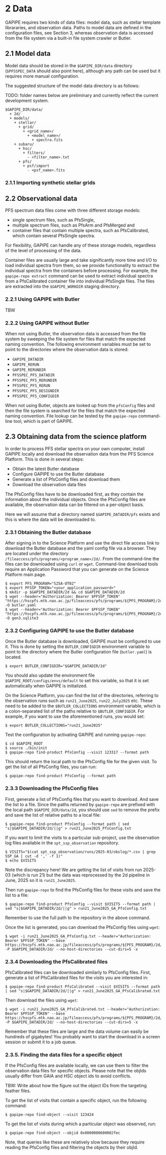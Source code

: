 # 2 Data

GAPIPE requires two kinds of data files: model data, such as stellar template librararies, and observation data. Paths to model data are defined in the configuration files, see Section 3, whereas observation data is accessed from the file system via a built-in file system crawler or Butler.

## 2.1 Model data

Model data should be stored in the `$GAPIPE_DIR/data` directory (`$PFSSPEC_DATA` should also point here), although any path can be used but it requires more manual configuration.

The suggested structure of the model data directory is as follows:

TODO: folder names below are preliminary and currently reflect the current development system.

```
$GAPIPE_DIR/data/
  + 2d/
  + models/
    + stellar/
      + grid/
        + <grid_name>/
          + <model_name>/
            + spectra.fits
    + subaru/
      + hsc/
        + filters/
          - <filter_name>.txt
      + pfs/
        + psf/import
          - <psf_name>.fits
```

### 2.1.1 Importing synthetic stellar grids

## 2.2 Observational data

PFS spectrum data files come with three different storage models:

* single spectrum files, such as PfsSingle, 
* multiple spectrum files, such as PfsArm and PfsMerged and 
* container files that contain multiple spectra, such as PfsCalibrated, which contain several PfsSingle spectra.

For flexibility, GAPIPE can handle any of these storage models, regardless of the level of processing of the data.

Container files are usually large and take significantly more time and I/O to load individual spectra from them, so we provide functionality to extract the individual spectra from the containers before processing. For example, the `gapipe-repo extract` command can be used to extract individual spectra from a PfsCalibrated container file into individual PfsSingle files. The files are extracted into the `$GAPIPE_WORKDIR` staging directory.

### 2.2.1 Using GAPIPE with Butler

TBW

### 2.2.2 Using GAPIPE without Butler

When not using Butler, the observation data is accessed from the file system by sweeping the file system for files that match the expected naming convention. The following environment variables must be set to point to the directories where the observation data is stored:

* `GAPIPE_DATADIR`
* `GAPIPE_RERUN`
* `GAPIPE_RERUNDIR`
* `PFSSPEC_PFS_DATADIR`
* `PFSSPEC_PFS_RERUNDIR`
* `PFSSPEC_PFS_RERUN`
* `PFSSPEC_PFS_DESIGNDIR`
* `PFSSPEC_PFS_CONFIGDIR`

When not using Butler, objects are looked up from the `pfsConfig` files and then the file system is searched for the files that match the expected naming convention. File lookup can be tested by the `gapipe-repo` command-line tool, which is part of GAPIPE.

## 2.3 Obtaining data from the science platform

In order to process PFS stellar spectra on your own computer, install GAPIPE locally and download the observation data from the PFS Science Platform. This is done in several steps:

* Obtain the latest Butler database
* Configure GAPIPE to use the Butler database
* Generate a list of PfsConfig files and download them
* Download the observation data files

The PfsConfig files have to be downloaded first, as they contain the information about the individual objects. Once the PfsConfig files are available, the observation data can be filtered on a per-object basis.

Here we will assume that a directory named `$GAPIPE_DATADIR/pfs` exists and this is where the data will be downloaded to.

### 2.3.1 Obtaining the Butler database

After signing in to the Science Platform and use the direct file access link to download the Butler database and the yaml config file via a browser. They are located under the directory `/fileaccess/pfs/programs/<program_name>/2d/`. From the command-line the files can be downloaded using `curl` or `wget`. Command-line download tools require an Application Password that you can generate on the Science Platform main page.

    $ export PFS_PROGRAM="S25A-OT02"
    $ export PFSSP_TOKEN="<your_application_password>"
    $ mkdir -p $GAPIPE_DATADIR/2d && cd $GAPIPE_DATADIR/2d
    $ wget --header="Authorization: Bearer $PFSSP_TOKEN" "https://hscpfs.mtk.nao.ac.jp/fileaccess/pfs/programs/${PFS_PROGRAM}/2d/butler.yaml" -O butler.yaml
    $ wget --header="Authorization: Bearer $PFSSP_TOKEN" "https://hscpfs.mtk.nao.ac.jp/fileaccess/pfs/programs/${PFS_PROGRAM}/2d/gen3.sqlite3" -O gen3.sqlite3

### 2.3.2 Configuring GAPIPE to use the Butler database

Once the Butler database is downloaded, GAPIPE must be configured to use it. This is done by setting the `BUTLER_CONFIGDIR` environment variable to point to the directory where the Butler configuration file (`butler.yaml`) is located.

    $ export BUTLER_CONFIGDIR="$GAPIPE_DATADIR/2d"

You should also update the environment file `$GAPIPE_ROOT/configs/envs/default` to set this variable, so that it is set automatically when GAPIPE is initialized.

On the Science Platform, you can find the list of the directories, referring  to the observation runs such as `run21_June2025`, `run22_July2025` etc. These need to be added to the `$BUTLER_COLLECTIONS` environment variable, which is a colon-separated list of the paths relative to `$BUTLER_CONFIGDIR`. For example, if you want to use the aforementioned runs, you would set:

    $ export BUTLER_COLLECTIONS="run21_June2025"

Test the configuration by activating GAPIPE and running `gapipe-repo`:

    $ cd $GAPIPE_ROOT
    $ source ./bin/init
    $ gapipe-repo find-product PfsConfig --visit 123317 --format path

This should return the local path to the PfsConfig file for the given visit. To get the list of all PfsConfig files, you can run:

    $ gapipe-repo find-product PfsConfig --format path

### 2.3.3 Downloading the PfsConfig files

First, generate a list of PfsConfig files that you want to download. And save the list to a file. Since the paths returned by `gapipe-repo` are prefixed with the local path `$GAPIPE_DIR/data/2d`, you should use `sed` to remove the prefix and save the list of relative paths to a local file:

    $ gapipe-repo find-product PfsConfig --format path | sed "s|$GAPIPE_DATADIR/2d/||g" > run21_June2025_PfsConfig.txt

If you want to limit the visits to a particular sub-project, use the observation log files available in the `spt_ssp_observation` repository.

    $ VISITS="$(cat spt_ssp_observation/runs/2025-03/obslog/*.csv | grep SSP_GA | cut -d ',' -f 1)"
    $ echo $VISITS

Note the discrepancy here! We are getting the list of visits from run 2025-03 (which is run 21) but the data was reprocessed by the 2d pipeline in June, 2025 so it is `run21_June2025`.

Then run `gapipe-repo` to find the PfsConfig files for these visits and save the list to a file:

    $ gapipe-repo find-product PfsConfig --visit $VISITS --format path | sed "s|$GAPIPE_DATADIR/2d/||g" > run21_June2025_GA_PfsConfig.txt

Remember to use the full path to the repository in the above command.

Once the list is generated, you can download the PfsConfig files using `wget`:

    $ wget -i run21_June2025_GA_PfsConfig.txt --header="Authorization: Bearer $PFSSP_TOKEN" --base https://hscpfs.mtk.nao.ac.jp/fileaccess/pfs/programs/${PFS_PROGRAM}/2d/ -P $GAPIPE_DATADIR/2d/ --no-host-directories --cut-dirs=5 -x

### 2.3.4 Downloading the PfsCalibrated files

PfsCalibrated files can be downloaded similarly to PfsConfig files. First, generate a list of PfsCalibrated files for the visits you are interested in:

    $ gapipe-repo find-product PfsCalibrated --visit $VISITS --format path | sed "s|$GAPIPE_DATADIR/2d/||g" > run21_June2025_GA_PfsCalibrated.txt

Then download the files using `wget`:

    $ wget -i run21_June2025_GA_PfsCalibrated.txt --header="Authorization: Bearer $PFSSP_TOKEN" --base https://hscpfs.mtk.nao.ac.jp/fileaccess/pfs/programs/${PFS_PROGRAM}/2d/ -P $GAPIPE_DATADIR/2d/ --no-host-directories --cut-dirs=5 -x

Remember that these files are large and the data volume can easily be hundreds of gigabytes! You probably want to start the download in a screen session or submit it to a job queue.


### 2.3.5. Finding the data files for a specific object

If the PfsConfig files are available locally, we can use them to filter the observation data files for specific objects. Please note that the objIds usually differ from GAIA and HSC object ids to avoid conflicts.

TBW: Write about how the figure out the object IDs from the targeting feather files.

To get the list of visits that contain a specific object, run the following command:

    $ gapipe-repo find-object --visit 123424

To get the list of visits during which a particular object was observed, run:

    $ gapipe-repo find-object --objid 0x0000000600002fec

Note, that queries like these are relatively slow because they require reading the PfsConfig files and filtering the objects by their objId.